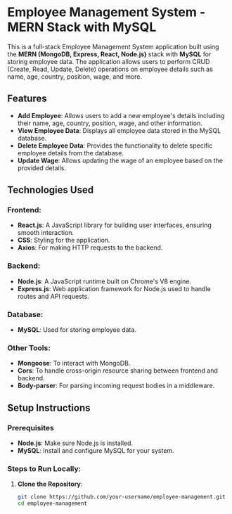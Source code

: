 # Employee Management System - MERN Stack with MySQL

This is a full-stack Employee Management System application built using the **MERN (MongoDB, Express, React, Node.js)** stack with **MySQL** for storing employee data. The application allows users to perform CRUD (Create, Read, Update, Delete) operations on employee details such as name, age, country, position, wage, and more.

## Features

- **Add Employee**: Allows users to add a new employee's details including their name, age, country, position, wage, and other information.
- **View Employee Data**: Displays all employee data stored in the MySQL database.
- **Delete Employee Data**: Provides the functionality to delete specific employee details from the database.
- **Update Wage**: Allows updating the wage of an employee based on the provided details.

## Technologies Used

### Frontend:
- **React.js**: A JavaScript library for building user interfaces, ensuring smooth interaction.
- **CSS**: Styling for the application.
- **Axios**: For making HTTP requests to the backend.

### Backend:
- **Node.js**: A JavaScript runtime built on Chrome's V8 engine.
- **Express.js**: Web application framework for Node.js used to handle routes and API requests.

### Database:
- **MySQL**: Used for storing employee data.

### Other Tools:
- **Mongoose**: To interact with MongoDB.
- **Cors**: To handle cross-origin resource sharing between frontend and backend.
- **Body-parser**: For parsing incoming request bodies in a middleware.

## Setup Instructions

### Prerequisites
- **Node.js**: Make sure Node.js is installed.
- **MySQL**: Install and configure MySQL for your system.

### Steps to Run Locally:

1. **Clone the Repository**:
   ```bash
   git clone https://github.com/your-username/employee-management.git
   cd employee-management
